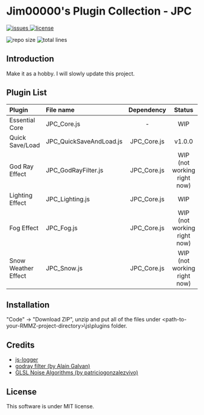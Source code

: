 # Jim00000's Plugin Collection - JPC

<div>
    <p align="left">
        <a href="https://github.com/Jim00000/RMMZ-Plugin-Collection/issues">
            <img src="https://img.shields.io/github/issues/Jim00000/RMMZ-Plugin-Collection" alt="issues">
        </a>
        <a href="https://github.com/Jim00000/RMMZ-Plugin-Collection/blob/master/LICENSE">
            <img src="https://img.shields.io/github/license/Jim00000/RMMZ-Plugin-Collection" alt="license">
        </a>
    </p>
    <p align="left">
        <a>
            <img src="https://img.shields.io/github/repo-size/Jim00000/RMMZ-Plugin-Collection" alt="repo size">
        </a>
        <a>
            <img src="https://img.shields.io/tokei/lines/github/Jim00000/RMMZ-Plugin-Collection" alt="total lines">
        </a>
    </p>
</div>

## Introduction

Make it as a hobby. I will slowly update this project.

## Plugin List

| Plugin | File name | Dependency | Status | Documentation |
|:---|:---|:---:|:---:|:---:|
| Essential Core | JPC_Core.js | - | WIP | - |
| Quick Save/Load | JPC_QuickSaveAndLoad.js | JPC_Core.js | v1.0.0 | - |
| God Ray Effect | JPC_GodRayFilter.js | JPC_Core.js | WIP (not working right now) | - |
| Lighting Effect | JPC_Lighting.js | JPC_Core.js | WIP | - |
| Fog Effect | JPC_Fog.js | JPC_Core.js | WIP (not working right now) | - |
| Snow Weather Effect | JPC_Snow.js | JPC_Core.js | WIP (not working right now) | - |

## Installation

"Code" → "Download ZIP", unzip and put all of the files under \<path-to-your-RMMZ-project-directory\>\js\plugins folder.

## Credits
- [js-logger](https://github.com/jonnyreeves/js-logger)
- [godray filter (by Alain Galvan)](https://github.com/pixijs/pixi-filters/tree/master/filters/godray)
- [GLSL Noise Algorithms (by patriciogonzalezvivo)](https://gist.github.com/patriciogonzalezvivo/670c22f3966e662d2f83)

## License

This software is under MIT license.